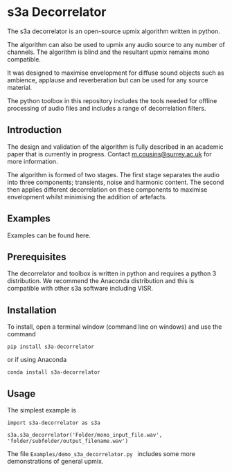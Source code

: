 
s3a Decorrelator
=============
The s3a decorrelator is an open-source upmix algorithm written in python.

The algorithm can also be used to upmix any audio source to any number of channels. The algorithm is blind and the resultant upmix remains mono compatible.

It was designed to maximise envelopment for diffuse sound objects such as ambience, applause and reverberation but can be used for any source material.

The python toolbox in this repository includes the tools needed for offline processing of audio files and includes a range of decorrelation filters.

## Introduction
The design and validation of the algorithm is fully described in an academic paper that is currently in progress.  Contact m.cousins@surrey.ac.uk for more information.

The algorithm is formed of two stages. The first stage separates the audio into three components; transients, noise and harmonic content. The second then applies different decorrelation on these components to maximise envelopment whilst minimising the addition of artefacts.

## Examples
Examples can be found here.

## Prerequisites
The decorrelator and toolbox is written in python and requires a python 3 distribution.
We recommend the Anaconda distribution and this is compatible with other s3a software including VISR.

## Installation
To install, open a terminal window (command line on windows) and use the command
```
pip install s3a-decorrelator
```
or if using Anaconda
```
conda install s3a-decorrelator
```

## Usage
The simplest example is 
```
import s3a-decorrelator as s3a

s3a.s3a_decorrelator('Folder/mono_input_file.wav',
'folder/subfolder/output_filename.wav')
```

The file `Examples/demo_s3a_decorrelator.py ` includes some more demonstrations of general upmix.
